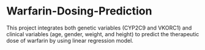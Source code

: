# Warfarin-Dosing-Prediction
This project integrates both genetic variables (CYP2C9 and VKORC1) and clinical variables (age, gender, weight,  and height) to predict the therapeutic dose of warfarin by using linear regression model.
